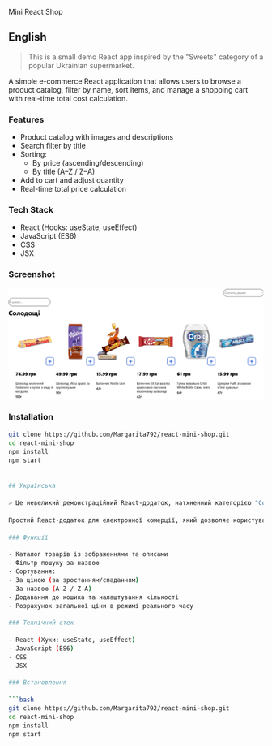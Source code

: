 Mini React Shop

##  English

> This is a small demo React app inspired by the "Sweets" category of a popular Ukrainian supermarket.

A simple e-commerce React application that allows users to browse a product catalog, filter by name, sort items, and manage a shopping cart with real-time total cost calculation.

###  Features

- Product catalog with images and descriptions
- Search filter by title
- Sorting:
  - By price (ascending/descending)
  - By title (A–Z / Z–A)
- Add to cart and adjust quantity
- Real-time total price calculation

###  Tech Stack

- React (Hooks: useState, useEffect)
- JavaScript (ES6)
- CSS
- JSX

###  Screenshot

![App Screenshot](Screenshot.png)
###  Installation

```bash
git clone https://github.com/Margarita792/react-mini-shop.git
cd react-mini-shop
npm install
npm start


## Українська

> Це невеликий демонстраційний React-додаток, натхненний категорією "Солодощі" популярного українського супермаркету.

Простий React-додаток для електронної комерції, який дозволяє користувачам переглядати каталог товарів, фільтрувати за назвою, сортувати товари та керувати кошиком для покупок з розрахунком загальної вартості в режимі реального часу.

### Функції

- Каталог товарів із зображеннями та описами
- Фільтр пошуку за назвою
- Сортування:
- За ціною (за зростанням/спаданням)
- За назвою (A–Z / Z–A)
- Додавання до кошика та налаштування кількості
- Розрахунок загальної ціни в режимі реального часу

### Технічний стек

- React (Хуки: useState, useEffect)
- JavaScript (ES6)
- CSS
- JSX

### Встановлення

```bash
git clone https://github.com/Margarita792/react-mini-shop.git
cd react-mini-shop
npm install
npm start